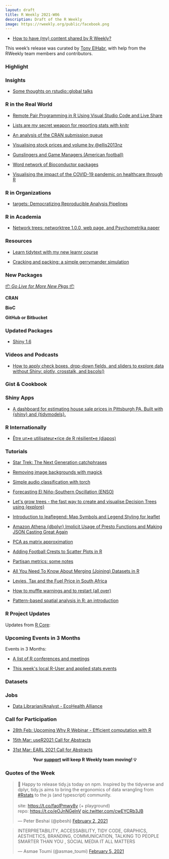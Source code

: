 ```yaml
---
layout: draft
title: R Weekly 2021-W06
description: Draft of the R Weekly
image: https://rweekly.org/public/facebook.png
---
```



+ [How to have (my) content shared by R Weekly?](https://github.com/rweekly/rweekly.org#how-to-have-my-content-shared-by-r-weekly)

This week’s release was curated by [Tony ElHabr](https://twitter.com/TonyElHabr), with help from the RWeekly team members and contributors.


###  Highlight



### Insights

+ [Some thoughts on rstudio::global talks](https://rviews.rstudio.com/2021/02/04/some-thoughts-on-rstudio-global/)

### R in the Real World

+ [Remote Pair Programming in R Using Visual Studio Code and Live Share](https://ivelasq.rbind.io/blog/vscode-live-share/)

+ [Lists are my secret weapon for reporting stats with knitr](https://tjmahr.github.io/lists-knitr-secret-weapon/)

+ [An analysis of the CRAN submission queue](https://llrs.dev/2021/01/cran-review/)

+ [Visualising stock prices and volume by @ellis2013nz](http://freerangestats.info/blog/2021/02/05/stock-visualizations)

+ [Gunslingers and Game Managers (American football)](https://www.opensourcefootball.com/posts/2021-02-05-gunslingers-and-game-managers/)

+ [Word network of Bioconductor packages](https://mariadermit.netlify.app/2021-01-30-network-visualization-of-bioconductor-packages/)

+ [Visualising the impact of the COVID-19 pandemic on healthcare through R](https://doi.org/10.3390/healthcare8040483)

###  R in Organizations

+ [targets: Democratizing Reproducible Analysis Pipelines](https://ropensci.org/blog/2021/02/03/targets/)

###  R in Academia

+ [Network trees: networktree 1.0.0, web page, and Psychometrika paper](https://www.zeileis.org/news/networktree100/)

###  Resources

+ [Learn tidytext with my new learnr course](https://juliasilge.com/blog/learn-tidytext-learnr/)

+ [Cracking and packing: a simple gerrymander simulation](https://jtimm.net/2021/02/04/gerrymander-101/)

###  New Packages

<p class="added-hostname"><a href="https://rweekly.org/live" target="_blank" class="externalLink">📦 <i>Go Live for More New Pkgs</i> 📦</a></p>

**CRAN**



**BioC**



**GitHub or Bitbucket**



### Updated Packages

+ [Shiny 1.6](https://blog.rstudio.com/2021/02/01/shiny-1-6-0/)

###  Videos and Podcasts

+ [How to apply check boxes, drop-down fields, and sliders to explore data without Shiny: plotly, crosstalk, and bscols()](https://youtu.be/dltr9WNselI)

### Gist & Cookbook



### Shiny Apps

+ [A dashboard for estimating house sale prices in Pittsburgh PA. Built with {shiny} and {tidymodels}.](https://ctompkins.netlify.app/post/house_price_estimator/)

### R Internationally

+ [Être un•e utilisateur•rice de R résilient•e (diapos)](https://rresilient.netlify.app/#/)

###  Tutorials

+ [Star Trek: The Next Generation catchphrases](https://sharla.party/post/2021-02-02-startrek/)

+ [Removing image backgrounds with magick](https://themockup.blog/posts/2021-01-28-removing-image-backgrounds-with-magick/)

+ [Simple audio classification with torch](https://blogs.rstudio.com/tensorflow/posts/2021-02-04-simple-audio-classification-with-torch)

+ [Forecasting El Niño-Southern Oscillation (ENSO)](https://blogs.rstudio.com/tensorflow/posts/2021-02-02-enso-prediction)

+ [Let's grow trees - the fast way to create and visualise Decision Trees using {explore}](https://rolkra.github.io/lets-grow-trees/)

+ [Introduction to leaflegend: Map Symbols and Legend Styling for leaflet](https://roh.engineering/post/2021-02-04-introduction-to-leaflegend/)

+ [Amazon Athena {dbplyr} Implicit Usage of Presto Functions and Making JSON Casting Great Again](https://rud.is/b/2021/02/02/amazon-athena-dbplyr-implicit-usage-of-presto-functions-and-making-json-casting-great-again/)

+ [PCA as matrix approximation](https://eranraviv.com/understanding-variance-explained-in-pca-matrix-approximation/)

+ [Adding Football Crests to Scatter Plots in R](http://dm13450.github.io/2021/02/01/PointsToImages.html)

+ [Partisan metrics: some notes](https://jtimm.net/2021/02/05/partisan-metrics/)

+ [All You Need To Know About Merging (Joining) Datasets in R](https://thomasadventure.blog/posts/r-merging-datasets/)

+ [Levies, Tax and the Fuel Price in South Africa](https://datawookie.dev/blog/2021/02/levies-tax-and-the-fuel-price-in-south-africa/)

+ [How to muffle warnings and to restart (all over)](https://r-critique.com/how_to_muffle_warnings_and_to_restart)

+ [Pattern-based spatial analysis in R: an introduction](https://nowosad.github.io/post/motif-bp1/)

<!--<div class="post-more-begin></div><div class="post-more-end"></div>-->

###  R Project Updates

Updates from [R Core](http://developer.r-project.org/blosxom.cgi/R-devel/NEWS):


###  Upcoming Events in 3 Months

Events in 3 Months:


+ [A list of R conferences and meetings](https://jumpingrivers.github.io/meetingsR/events.html)

+ [This week's local R-User and applied stats events](https://community.rstudio.com/c/irl)


### Datasets

### Jobs

+ [Data Librarian/Analyst - EcoHealth Alliance](https://www.ecohealthalliance.org/career/data-librarian)


###  Call for Participation

+ [28th Feb: Upcoming Why R Webinar - Efficient computation with R](http://whyr.pl//foundation/2021/gwynn-studevant/)

+ [15th Mar: useR2021 Call for Abstracts](https://user2021.r-project.org/participation/call-for-abstracts/)

+ [31st Mar: EARL 2021 Call for Abstracts](https://www.mango-solutions.com/earl-2021-abstract-submissions-are-open/)

<p class="hide-support added-hostname support-rweekly" style="text-align: center;font-weight: bold;">Your <a class="non-visited externalLink" href="https://www.patreon.com/rweekly" onclick="pas(this)">support</a> will keep R Weekly team moving! 💡</p>

###  Quotes of the Week

<blockquote class="twitter-tweet"><p lang="en" dir="ltr">🚀 Happy to release tidy.js today on npm. Inspired by the tidyverse and dplyr, tidy.js aims to bring the ergonomics of data wrangling from <a href="https://twitter.com/hashtag/Rstats?src=hash&amp;ref_src=twsrc%5Etfw">#Rstats</a> to the js (and typescript) community.<br><br>site: <a href="https://t.co/faolPmwy8v">https://t.co/faolPmwy8v</a> (+ playground)<br>repo: <a href="https://t.co/eOJnNGelnV">https://t.co/eOJnNGelnV</a> <a href="https://t.co/cwEYCRb3JB">pic.twitter.com/cwEYCRb3JB</a></p>&mdash; Peter Beshai (@pbesh) <a href="https://twitter.com/pbesh/status/1356649637088686081?ref_src=twsrc%5Etfw">February 2, 2021</a></blockquote> <script async src="https://platform.twitter.com/widgets.js" charset="utf-8"></script>

<blockquote class="twitter-tweet"><p lang="en" dir="ltr">INTERPRETABILITY, ACCESSABILITY, TIDY CODE, GRAPHICS, AESTHETICS, BRANDING, COMMUNICATION, TALKING TO PEOPLE SMARTER THAN YOU , SOCIAL MEDIA IT ALL MATTERS</p>&mdash; Asmae Toumi (@asmae_toumi) <a href="https://twitter.com/asmae_toumi/status/1357721162097319938?ref_src=twsrc%5Etfw">February 5, 2021</a></blockquote> <script async src="https://platform.twitter.com/widgets.js" charset="utf-8"></script>



